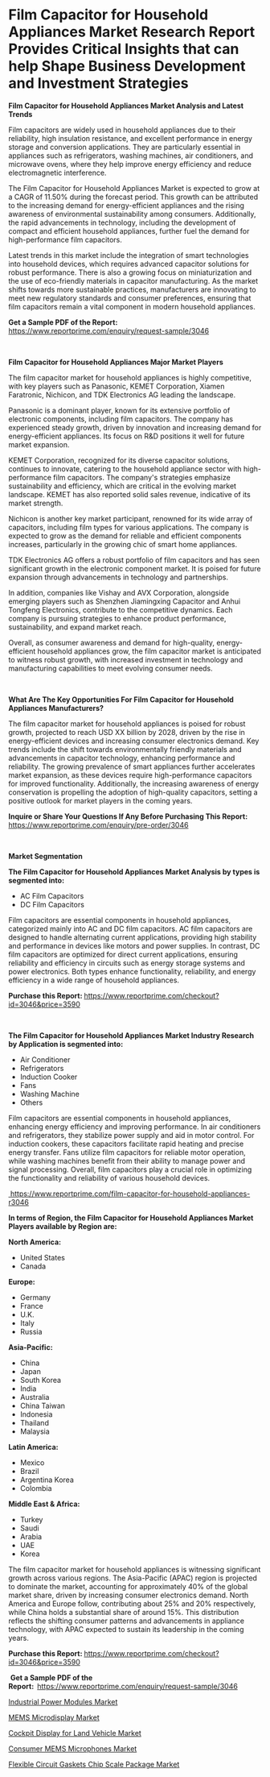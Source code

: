 <p><h1>Film Capacitor for Household Appliances Market Research Report Provides Critical Insights that can help Shape Business Development and Investment Strategies</h1></p><p><strong>Film Capacitor for Household Appliances Market Analysis and Latest Trends</strong></p>
<p><p>Film capacitors are widely used in household appliances due to their reliability, high insulation resistance, and excellent performance in energy storage and conversion applications. They are particularly essential in appliances such as refrigerators, washing machines, air conditioners, and microwave ovens, where they help improve energy efficiency and reduce electromagnetic interference.</p><p>The Film Capacitor for Household Appliances Market is expected to grow at a CAGR of 11.50% during the forecast period. This growth can be attributed to the increasing demand for energy-efficient appliances and the rising awareness of environmental sustainability among consumers. Additionally, the rapid advancements in technology, including the development of compact and efficient household appliances, further fuel the demand for high-performance film capacitors.</p><p>Latest trends in this market include the integration of smart technologies into household devices, which requires advanced capacitor solutions for robust performance. There is also a growing focus on miniaturization and the use of eco-friendly materials in capacitor manufacturing. As the market shifts towards more sustainable practices, manufacturers are innovating to meet new regulatory standards and consumer preferences, ensuring that film capacitors remain a vital component in modern household appliances.</p></p>
<p><strong>Get a Sample PDF of the Report:&nbsp;</strong> <a href="https://www.reportprime.com/enquiry/request-sample/3046?utm_campaign=973&utm_medium=2&utm_source=Github&utm_content=ia&utm_term=18032025&utm_id=film-capacitor-for-household-appliances">https://www.reportprime.com/enquiry/request-sample/3046</a></p>
<p>&nbsp;</p>
<p><strong>Film Capacitor for Household Appliances Major Market Players</strong></p>
<p><p>The film capacitor market for household appliances is highly competitive, with key players such as Panasonic, KEMET Corporation, Xiamen Faratronic, Nichicon, and TDK Electronics AG leading the landscape. </p><p>Panasonic is a dominant player, known for its extensive portfolio of electronic components, including film capacitors. The company has experienced steady growth, driven by innovation and increasing demand for energy-efficient appliances. Its focus on R&D positions it well for future market expansion.</p><p>KEMET Corporation, recognized for its diverse capacitor solutions, continues to innovate, catering to the household appliance sector with high-performance film capacitors. The company's strategies emphasize sustainability and efficiency, which are critical in the evolving market landscape. KEMET has also reported solid sales revenue, indicative of its market strength.</p><p>Nichicon is another key market participant, renowned for its wide array of capacitors, including film types for various applications. The company is expected to grow as the demand for reliable and efficient components increases, particularly in the growing chic of smart home appliances.</p><p>TDK Electronics AG offers a robust portfolio of film capacitors and has seen significant growth in the electronic component market. It is poised for future expansion through advancements in technology and partnerships.</p><p>In addition, companies like Vishay and AVX Corporation, alongside emerging players such as Shenzhen Jiamingxing Capacitor and Anhui Tongfeng Electronics, contribute to the competitive dynamics. Each company is pursuing strategies to enhance product performance, sustainability, and expand market reach.</p><p>Overall, as consumer awareness and demand for high-quality, energy-efficient household appliances grow, the film capacitor market is anticipated to witness robust growth, with increased investment in technology and manufacturing capabilities to meet evolving consumer needs.</p></p>
<p>&nbsp;</p>
<p><strong>What Are The Key Opportunities For Film Capacitor for Household Appliances Manufacturers?</strong></p>
<p><p>The film capacitor market for household appliances is poised for robust growth, projected to reach USD XX billion by 2028, driven by the rise in energy-efficient devices and increasing consumer electronics demand. Key trends include the shift towards environmentally friendly materials and advancements in capacitor technology, enhancing performance and reliability. The growing prevalence of smart appliances further accelerates market expansion, as these devices require high-performance capacitors for improved functionality. Additionally, the increasing awareness of energy conservation is propelling the adoption of high-quality capacitors, setting a positive outlook for market players in the coming years.</p></p>
<p><strong>Inquire or Share Your Questions If Any Before Purchasing This Report:</strong> <a href="https://www.reportprime.com/enquiry/pre-order/3046?utm_campaign=973&utm_medium=2&utm_source=Github&utm_content=ia&utm_term=18032025&utm_id=film-capacitor-for-household-appliances">https://www.reportprime.com/enquiry/pre-order/3046</a></p>
<p>&nbsp;</p>
<p><strong>Market Segmentation</strong></p>
<p><strong>The Film Capacitor for Household Appliances Market Analysis by types is segmented into:</strong></p>
<p><ul><li>AC Film Capacitors</li><li>DC Film Capacitors</li></ul></p>
<p><p>Film capacitors are essential components in household appliances, categorized mainly into AC and DC film capacitors. AC film capacitors are designed to handle alternating current applications, providing high stability and performance in devices like motors and power supplies. In contrast, DC film capacitors are optimized for direct current applications, ensuring reliability and efficiency in circuits such as energy storage systems and power electronics. Both types enhance functionality, reliability, and energy efficiency in a wide range of household appliances.</p></p>
<p><strong>Purchase this Report:&nbsp;</strong><a href="https://www.reportprime.com/checkout?id=3046&price=3590&utm_campaign=973&utm_medium=2&utm_source=Github&utm_content=ia&utm_term=18032025&utm_id=film-capacitor-for-household-appliances">https://www.reportprime.com/checkout?id=3046&price=3590</a></p>
<p>&nbsp;</p>
<p><strong>The Film Capacitor for Household Appliances Market Industry Research by Application is segmented into:</strong></p>
<p><ul><li>Air Conditioner</li><li>Refrigerators</li><li>Induction Cooker</li><li>Fans</li><li>Washing Machine</li><li>Others</li></ul></p>
<p><p>Film capacitors are essential components in household appliances, enhancing energy efficiency and improving performance. In air conditioners and refrigerators, they stabilize power supply and aid in motor control. For induction cookers, these capacitors facilitate rapid heating and precise energy transfer. Fans utilize film capacitors for reliable motor operation, while washing machines benefit from their ability to manage power and signal processing. Overall, film capacitors play a crucial role in optimizing the functionality and reliability of various household devices.</p></p>
<p><a href="https://www.reportprime.com/film-capacitor-for-household-appliances-r3046?utm_campaign=973&utm_medium=2&utm_source=Github&utm_content=ia&utm_term=18032025&utm_id=film-capacitor-for-household-appliances">&nbsp;https://www.reportprime.com/film-capacitor-for-household-appliances-r3046</a></p>
<p><strong>In terms of Region, the Film Capacitor for Household Appliances Market Players available by Region are:</strong></p>
<p>
    <p> <strong> North America: </strong>
        <ul>
            <li>United States</li>
            <li>Canada</li>
        </ul>
        </p> 
    <p> <strong> Europe: </strong>
        <ul>
            <li>Germany</li>
            <li>France</li>
            <li>U.K.</li>
            <li>Italy</li>
            <li>Russia</li>
        </ul>
        </p> 
    <p> <strong> Asia-Pacific: </strong>
        <ul>
            <li>China</li>
            <li>Japan</li>
            <li>South Korea</li>
            <li>India</li>
            <li>Australia</li>
            <li>China Taiwan</li>
            <li>Indonesia</li>
            <li>Thailand</li>
            <li>Malaysia</li>
        </ul>
        </p> 
    <p> <strong> Latin America: </strong>
        <ul>
            <li>Mexico</li>
            <li>Brazil</li>
            <li>Argentina Korea</li>
            <li>Colombia</li>
        </ul>
        </p> 
    <p> <strong> Middle East & Africa: </strong>
        <ul>
            <li>Turkey</li>
            <li>Saudi</li>
            <li>Arabia</li>
            <li>UAE</li>
            <li>Korea</li>
        </ul>
    </p>
    </p>
<p><p>The film capacitor market for household appliances is witnessing significant growth across various regions. The Asia-Pacific (APAC) region is projected to dominate the market, accounting for approximately 40% of the global market share, driven by increasing consumer electronics demand. North America and Europe follow, contributing about 25% and 20% respectively, while China holds a substantial share of around 15%. This distribution reflects the shifting consumer patterns and advancements in appliance technology, with APAC expected to sustain its leadership in the coming years.</p></p>
<p><strong>Purchase this Report: </strong><a href="https://www.reportprime.com/checkout?id=3046&price=3590&utm_campaign=973&utm_medium=2&utm_source=Github&utm_content=ia&utm_term=18032025&utm_id=film-capacitor-for-household-appliances">https://www.reportprime.com/checkout?id=3046&price=3590</a></p>
<p>&nbsp;<strong>Get a Sample PDF of the Report:&nbsp;&nbsp;</strong><a href="https://www.reportprime.com/enquiry/request-sample/3046?utm_campaign=973&utm_medium=2&utm_source=Github&utm_content=ia&utm_term=18032025&utm_id=film-capacitor-for-household-appliances">https://www.reportprime.com/enquiry/request-sample/3046</a></p>
<p><strong></strong></p>
<p><p><a href="https://github.com/oliffzillamv/Market-Research-Report-List-1/blob/main/industrial-power-modules-market.md?utm_campaign=973&utm_medium=2&utm_source=Github&utm_content=ia&utm_term=18032025&utm_id=film-capacitor-for-household-appliances">Industrial Power Modules Market</a></p><p><a href="https://github.com/ryanbell8967/Market-Research-Report-List-1/blob/main/mems-microdisplay-market.md?utm_campaign=973&utm_medium=2&utm_source=Github&utm_content=ia&utm_term=18032025&utm_id=film-capacitor-for-household-appliances">MEMS Microdisplay Market</a></p><p><a href="https://github.com/yoshih12/Market-Research-Report-List-4/blob/main/cockpit-display-for-land-vehicle-market.md?utm_campaign=973&utm_medium=2&utm_source=Github&utm_content=ia&utm_term=18032025&utm_id=film-capacitor-for-household-appliances">Cockpit Display for Land Vehicle Market</a></p><p><a href="https://github.com/baetahassaz6/Market-Research-Report-List-1/blob/main/consumer-mems-microphones-market.md?utm_campaign=973&utm_medium=2&utm_source=Github&utm_content=ia&utm_term=18032025&utm_id=film-capacitor-for-household-appliances">Consumer MEMS Microphones Market</a></p><p><a href="https://github.com/koskasislo39/Market-Research-Report-List-1/blob/main/flexible-circuit-gaskets-chip-scale-package-market.md?utm_campaign=973&utm_medium=2&utm_source=Github&utm_content=ia&utm_term=18032025&utm_id=film-capacitor-for-household-appliances">Flexible Circuit Gaskets Chip Scale Package Market</a></p></p>